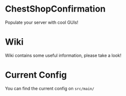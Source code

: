 # ChestShopConfirmation
Populate your server with cool GUIs!

# Wiki
Wiki contains some useful information, please take a look!

# Current Config
You can find the current config on `src/main/`
